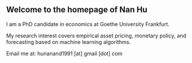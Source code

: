 ## Welcome to the homepage of Nan Hu

I am a PhD candidate in economics at Goethe University Frankfurt.

My research interest covers empirical asset pricing, monetary policy, and forecasting based on machine learning algorithms.

Email me at: hunanand1991 [at] gmail [dot] com
